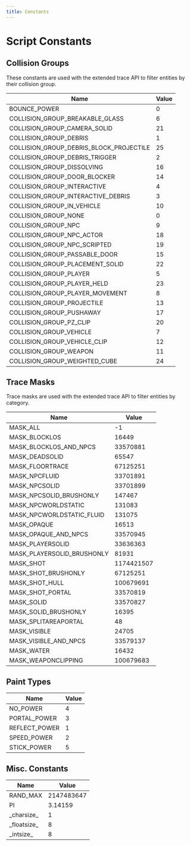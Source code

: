 ```yaml
---
title: Constants
---
```


# Script Constants

## Collision Groups

These constants are used with the extended trace API to filter entities by their collision group.

|Name|Value|
|---|---|
| BOUNCE_POWER | 0 | 
| COLLISION_GROUP_BREAKABLE_GLASS | 6 | 
| COLLISION_GROUP_CAMERA_SOLID | 21 | 
| COLLISION_GROUP_DEBRIS | 1 | 
| COLLISION_GROUP_DEBRIS_BLOCK_PROJECTILE | 25 | 
| COLLISION_GROUP_DEBRIS_TRIGGER | 2 | 
| COLLISION_GROUP_DISSOLVING | 16 | 
| COLLISION_GROUP_DOOR_BLOCKER | 14 | 
| COLLISION_GROUP_INTERACTIVE | 4 | 
| COLLISION_GROUP_INTERACTIVE_DEBRIS | 3 | 
| COLLISION_GROUP_IN_VEHICLE | 10 | 
| COLLISION_GROUP_NONE | 0 | 
| COLLISION_GROUP_NPC | 9 | 
| COLLISION_GROUP_NPC_ACTOR | 18 | 
| COLLISION_GROUP_NPC_SCRIPTED | 19 | 
| COLLISION_GROUP_PASSABLE_DOOR | 15 | 
| COLLISION_GROUP_PLACEMENT_SOLID | 22 | 
| COLLISION_GROUP_PLAYER | 5 | 
| COLLISION_GROUP_PLAYER_HELD | 23 | 
| COLLISION_GROUP_PLAYER_MOVEMENT | 8 | 
| COLLISION_GROUP_PROJECTILE | 13 | 
| COLLISION_GROUP_PUSHAWAY | 17 | 
| COLLISION_GROUP_PZ_CLIP | 20 | 
| COLLISION_GROUP_VEHICLE | 7 | 
| COLLISION_GROUP_VEHICLE_CLIP | 12 | 
| COLLISION_GROUP_WEAPON | 11 | 
| COLLISION_GROUP_WEIGHTED_CUBE | 24 |

## Trace Masks

Trace masks are used with the extended trace API to filter entities by category.

|Name|Value|
|---|---|
| MASK_ALL | -1 | 
| MASK_BLOCKLOS | 16449 | 
| MASK_BLOCKLOS_AND_NPCS | 33570881 | 
| MASK_DEADSOLID | 65547 | 
| MASK_FLOORTRACE | 67125251 | 
| MASK_NPCFLUID | 33701891 | 
| MASK_NPCSOLID | 33701899 | 
| MASK_NPCSOLID_BRUSHONLY | 147467 | 
| MASK_NPCWORLDSTATIC | 131083 | 
| MASK_NPCWORLDSTATIC_FLUID | 131075 | 
| MASK_OPAQUE | 16513 | 
| MASK_OPAQUE_AND_NPCS | 33570945 | 
| MASK_PLAYERSOLID | 33636363 | 
| MASK_PLAYERSOLID_BRUSHONLY | 81931 | 
| MASK_SHOT | 1174421507 | 
| MASK_SHOT_BRUSHONLY | 67125251 | 
| MASK_SHOT_HULL | 100679691 | 
| MASK_SHOT_PORTAL | 33570819 | 
| MASK_SOLID | 33570827 | 
| MASK_SOLID_BRUSHONLY | 16395 | 
| MASK_SPLITAREAPORTAL | 48 | 
| MASK_VISIBLE | 24705 | 
| MASK_VISIBLE_AND_NPCS | 33579137 | 
| MASK_WATER | 16432 | 
| MASK_WEAPONCLIPPING | 100679683 | 

## Paint Types

|Name|Value|
|---|---|
| NO_POWER | 4 | 
| PORTAL_POWER | 3 | 
| REFLECT_POWER | 1 | 
| SPEED_POWER | 2 | 
| STICK_POWER | 5 | 

## Misc. Constants

|Name|Value|
|---|---|
| RAND_MAX | 2147483647 | 
| PI | 3.14159 | 
| \_charsize\_ | 1 | 
| \_floatsize\_ | 8 | 
| \_intsize\_ | 8 |
